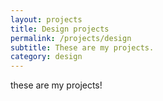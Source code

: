 ```yaml
---
layout: projects
title: Design projects
permalink: /projects/design
subtitle: These are my projects.
category: design
---
```


these are my projects!